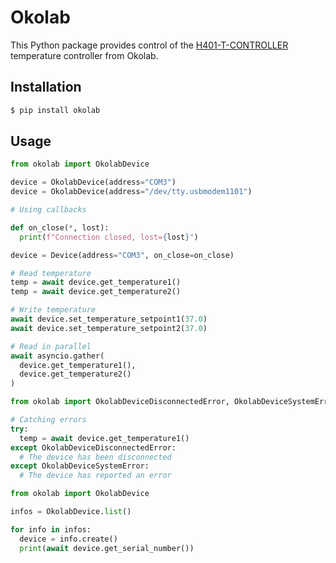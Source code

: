 # Okolab

This Python package provides control of the [H401-T-CONTROLLER](https://www.oko-lab.com/27-ivf/191-controllers-2) temperature controller from Okolab.


## Installation

```sh
$ pip install okolab
```


## Usage

```py
from okolab import OkolabDevice

device = OkolabDevice(address="COM3")
device = OkolabDevice(address="/dev/tty.usbmodem1101")
```

```py
# Using callbacks

def on_close(*, lost):
  print(f"Connection closed, lost={lost}")

device = Device(address="COM3", on_close=on_close)
```

```py
# Read temperature
temp = await device.get_temperature1()
temp = await device.get_temperature2()

# Write temperature
await device.set_temperature_setpoint1(37.0)
await device.set_temperature_setpoint2(37.0)
```

```py
# Read in parallel
await asyncio.gather(
  device.get_temperature1(),
  device.get_temperature2()
)
```

```py
from okolab import OkolabDeviceDisconnectedError, OkolabDeviceSystemError

# Catching errors
try:
  temp = await device.get_temperature1()
except OkolabDeviceDisconnectedError:
  # The device has been disconnected
except OkolabDeviceSystemError:
  # The device has reported an error
```

```py
from okolab import OkolabDevice

infos = OkolabDevice.list()

for info in infos:
  device = info.create()
  print(await device.get_serial_number())
```

